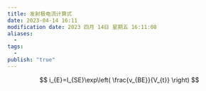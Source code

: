 ```yaml
---
title: 发射极电流计算式
date: 2023-04-14 16:11
modification date: 2023 四月 14日 星期五 16:11:08
aliases:
  - 
tags:
  - 
publish: "true"
---
```

$$
i_{E}=I_{SE}\exp\left( \frac{v_{BE}}{V_{t}} \right)
$$
